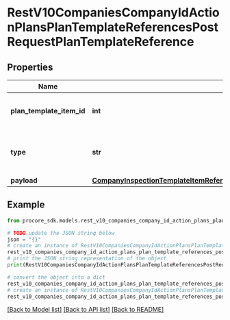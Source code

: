 # RestV10CompaniesCompanyIdActionPlansPlanTemplateReferencesPostRequestPlanTemplateReference


## Properties

Name | Type | Description | Notes
------------ | ------------- | ------------- | -------------
**plan_template_item_id** | **int** | ID of the associated Template Item | 
**type** | **str** | Company Action Plan Template Reference Type | 
**payload** | [**CompanyInspectionTemplateItemReferenceCreateBodyTemplateReferencePayload**](CompanyInspectionTemplateItemReferenceCreateBodyTemplateReferencePayload.md) |  | 

## Example

```python
from procore_sdk.models.rest_v10_companies_company_id_action_plans_plan_template_references_post_request_plan_template_reference import RestV10CompaniesCompanyIdActionPlansPlanTemplateReferencesPostRequestPlanTemplateReference

# TODO update the JSON string below
json = "{}"
# create an instance of RestV10CompaniesCompanyIdActionPlansPlanTemplateReferencesPostRequestPlanTemplateReference from a JSON string
rest_v10_companies_company_id_action_plans_plan_template_references_post_request_plan_template_reference_instance = RestV10CompaniesCompanyIdActionPlansPlanTemplateReferencesPostRequestPlanTemplateReference.from_json(json)
# print the JSON string representation of the object
print(RestV10CompaniesCompanyIdActionPlansPlanTemplateReferencesPostRequestPlanTemplateReference.to_json())

# convert the object into a dict
rest_v10_companies_company_id_action_plans_plan_template_references_post_request_plan_template_reference_dict = rest_v10_companies_company_id_action_plans_plan_template_references_post_request_plan_template_reference_instance.to_dict()
# create an instance of RestV10CompaniesCompanyIdActionPlansPlanTemplateReferencesPostRequestPlanTemplateReference from a dict
rest_v10_companies_company_id_action_plans_plan_template_references_post_request_plan_template_reference_from_dict = RestV10CompaniesCompanyIdActionPlansPlanTemplateReferencesPostRequestPlanTemplateReference.from_dict(rest_v10_companies_company_id_action_plans_plan_template_references_post_request_plan_template_reference_dict)
```
[[Back to Model list]](../README.md#documentation-for-models) [[Back to API list]](../README.md#documentation-for-api-endpoints) [[Back to README]](../README.md)


